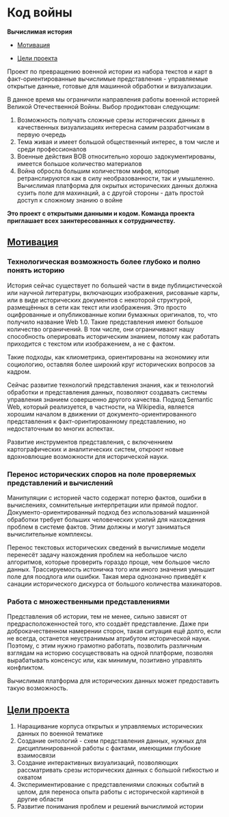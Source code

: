 # Код войны
**Вычислимая история**

* [Мотивация](README.md/motivation)

* [Цели проекта](README.md/objectives)

Проект по превращению военной истории из набора текстов и карт в факт-ориентированные вычислимые представления - управляемые открытые данные, готовые для машинной обработки и визуализации.

В данное время мы ограничили направления работы военной историей Великой Отечественной Войны. Выбор продиктован следующим:
1. Возможность получать сложные срезы исторических данных в качественных визуализациях интересна самим разработчикам в первую очередь
1. Тема живая и имеет большой общественный интерес, в том числе и среди профессионалов
1. Военные действия ВОВ относительно хорошо задокументированы, имеется большое количество материалов
1. Война обросла большим количеством мифов, которые ретранслируются как в силу необразованности, так и умышленно. Вычислимая платформа для окрытых исторических данных должна сузить поле для махинаций, а с другой стороны - дать простой доступ к сложному знанию о войне

**Это проект с открытыми данными и кодом. Команда проекта приглашает всех заинтересованных к сотрудничеству.**

## [Мотивация](#motivation)
### Технологическая возможность более глубоко и полно понять историю
История сейчас существует по большей части в виде публицистической или научной литературы, включающих изображения, рисованые карты, или в виде исторических документов с некоторой структурой, размещённых в сети как текст или изображения. Это просто оцифрованные и опубликованные копии бумажных оригиналов, то, что получило название Web 1.0. Такие представления имеют большое количество ограничений. В том числе, они ограничивают нашу способность оперировать историческим знанием, потому как работать приходится с текстом или изображением, а не с фактом.

Такие подходы, как клиометрика, ориентированы на экономику или социологию, оставляя более широкий круг исторических вопросов за кадром.

Сейчас развитие технологий представления знания, как и технологий обработки и представления данных, позволяют создавать системы управления знанием совершенно другого качества. Подход Semantic Web, который реализуется, в частности, на Wikipedia, является хорошим началом в движении от документо-ориентированного представления к факт-оринтированному представлению, но недостаточным во многих аспектах.

Развитие инструментов представления, с включеннием картографических и аналитических систем, откроют новые вдохновлющие возможности для исторической науки.

### Перенос исторических споров на поле проверяемых представлений и вычислений
Манипуляции с историей часто содержат потерю фактов, ошибки в вычислениях, сомнительные интерпретации или прямой подлог. Документо-ориентированный подход без использований машинной обработки требует больших человеческих усилий для нахождения проблем в системе фактов. Этим должны и могут заниматься вычислительные комплексы.

Перенос текстовых исторических сведений в вычислимые модели перенесёт задачу нахождения проблем на небольшое число алгоритмов, которые проверить гораздо проще, чем большое число данных. Трассируемость истоничка того или иного значения умньшит поле для поодлога или ошибки. Такая мера однозначно приведёт к санации исторического дискурса от большого количества махинаторов.

### Работа с множественными представлениями
Представления об истории, тем не менее, сильно зависят от предрасположенностей того, кто создаёт представление. Даже при доброкачественном намерении сторон, такая ситуация ещё долго, если не всегда, останется неустранимым атрибутом исторической науки. Поэтому, с этим нужно грамотно работать, позволить различным взглядам на историю сосуществовать на одной платформе, позволяя вырабатывать консенсус или, как минимум, позитивно управлять конфликтом.

Вычислимая платформа для исторических данных может предоставить такую возможность.
## [Цели проекта](#objectives)
1. Наращивание корпуса открытых и управляемых исторических данных по военной тематике
1. Создание онтологий - схем представления данных, нужных для дисциплинированной работы с фактами, имеющими глубокие взаимосвязи
1. Создание интерактивных визуализаций, позволяющих рассматривать срезы исторических данных с большой гибкостью и охватом
1. Экспериментирование с представлениями сложных событий в целом, для переноса опыта работы с исторической картиной в другие области
1. Развитие понимания проблем и решений вычислимой истории

